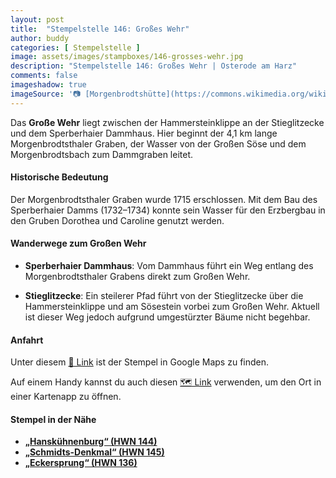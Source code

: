 ```yaml
---
layout: post
title:  "Stempelstelle 146: Großes Wehr"
author: buddy
categories: [ Stempelstelle ]
image: assets/images/stampboxes/146-grosses-wehr.jpg
description: "Stempelstelle 146: Großes Wehr | Osterode am Harz"
comments: false
imageshadow: true
imageSource: '📷 [Morgenbrodtshütte](https://commons.wikimedia.org/wiki/File:Morgenbrodtsh%C3%BCtte.jpg) von <a href="//commons.wikimedia.org/wiki/User:B.Thomas95" title="User:B.Thomas95">Thomas Binder</a> unter Lizenz [CC BY-SA 4.0](https://creativecommons.org/licenses/by-sa/4.0)'
---
```


Das **Große Wehr** liegt zwischen der Hammersteinklippe an der Stieglitzecke und dem Sperberhaier Dammhaus. Hier beginnt der 4,1 km lange Morgenbrodtsthaler Graben, der Wasser von der Großen Söse und dem Morgenbrodtsbach zum Dammgraben leitet. 

#### Historische Bedeutung

Der Morgenbrodtsthaler Graben wurde 1715 erschlossen. Mit dem Bau des Sperberhaier Damms (1732–1734) konnte sein Wasser für den Erzbergbau in den Gruben Dorothea und Caroline genutzt werden. 

#### Wanderwege zum Großen Wehr

- **Sperberhaier Dammhaus**: Vom Dammhaus führt ein Weg entlang des Morgenbrodtsthaler Grabens direkt zum Großen Wehr. 

- **Stieglitzecke**: Ein steilerer Pfad führt von der Stieglitzecke über die Hammersteinklippe und am Sösestein vorbei zum Großen Wehr. Aktuell ist dieser Weg jedoch aufgrund umgestürzter Bäume nicht begehbar. 

#### Anfahrt

Unter diesem [📍 Link](https://www.google.com/maps/dir/?api=1&origin=&destination=51.76260%2C%2010.44573) ist der Stempel in Google Maps zu finden.

<div class="android-only">
  Auf einem Handy kannst du auch diesen 
  <a href="geo:51.76260,10.44573">🗺️ Link</a> 
  verwenden, um den Ort in einer Kartenapp zu öffnen.
  <p></p>
</div>

#### Stempel in der Nähe

- [**„Hanskühnenburg“ (HWN 144)**](/stempelstelle-144-hanskuehnenburg)
- [**„Schmidts-Denkmal“ (HWN 145)**](/stempelstelle-145-schmidts-denkmal)
- [**„Eckersprung“ (HWN 136)**](/stempelstelle-136-eckersprung)
